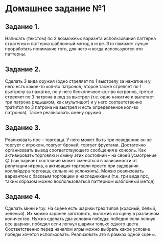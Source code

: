 # Домашнее задание №1

## Задание 1.
Написать (текстом) по 2 возможных варианта использования паттерна стратегия и паттерна шаблонный метод в игре. Это поможет лучше проработать понимание того, для чего и когда используются эти паттерны.
## Задание 2.
Сделать 3 вида оружия (одно стреляет по 1 выстрелу за нажатие и у него есть какое-то кол-во патронов, второе также стреляет по 1 выстрелу за нажатие, но у него бесконечное кол-во патронов, третье стреляет по 3 патрона в ряд за выстрел (т.е. одно нажатие и вылетает три патрона рядышком, как мультишот) и у него соответственно тратится по 3 патрона на выстрел и есть определенное кол-во патронов). Также реализовать смену оружия
## Задание 3.
Реализовать npc – торговца. У него может быть три поведения: он не торгует с игроком, торгует броней, торгует фруктами. Достаточно организовать вывод соответствующего сообщения в консоль. Как активировать торговлю и смену этих состояний – на своей усмотрение😊 (как вариант состояние может сменяться в зависимости от репутации игрока, а активация торговли просто при задевании коллайдера торговца, сильно не усложнять). Можно реализовать вариантом с базовым торговцем и наследниками (т.е. три вида npc, таким образом можно воспользоваться паттерном шаблонный метод)
## Задание 4.
Сделать мини игру. На сцене есть шарики трех типов (красный, белый, зеленый). Их можно заранее заготовить, выложив на сцену в различном количестве. Нужно сделать два условия победы: победил если лопнул все шарики, победил если лопнул шарики только одного цвета. Соответственно перед началом игры можно выбрать какое условие победы хочется использовать. Реализовать это в рамках одной сцены.
